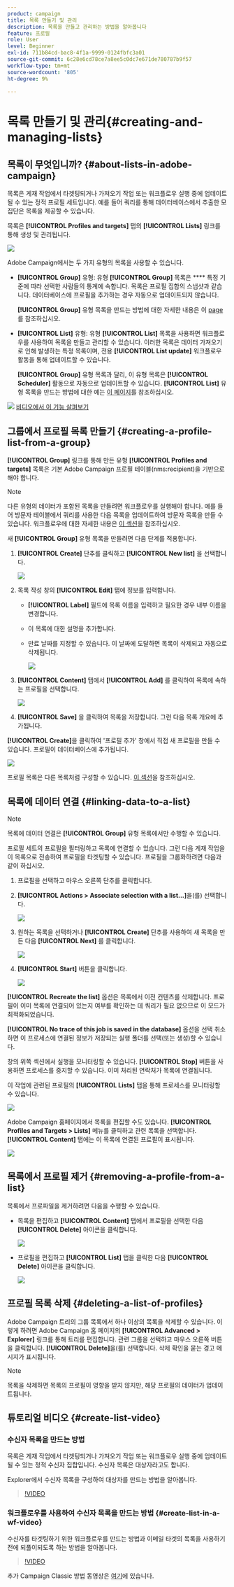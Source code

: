 ```yaml
---
product: campaign
title: 목록 만들기 및 관리
description: 목록을 만들고 관리하는 방법을 알아봅니다
feature: 프로필
role: User
level: Beginner
exl-id: 711b84cd-bac8-4f1a-9999-0124fbfc3a01
source-git-commit: 6c28e6cd78ce7a8ee5c0dc7e671de780787b9f57
workflow-type: tm+mt
source-wordcount: '805'
ht-degree: 9%

---
```


# 목록 만들기 및 관리{#creating-and-managing-lists}

## 목록이 무엇입니까? {#about-lists-in-adobe-campaign}

목록은 게재 작업에서 타겟팅되거나 가져오기 작업 또는 워크플로우 실행 중에 업데이트될 수 있는 정적 프로필 세트입니다. 예를 들어 쿼리를 통해 데이터베이스에서 추출한 모집단은 목록을 제공할 수 있습니다.

목록은 **[!UICONTROL Profiles and targets]** 탭의 **[!UICONTROL Lists]** 링크를 통해 생성 및 관리됩니다.

![](assets/s_ncs_user_interface_group_link.png)

Adobe Campaign에서는 두 가지 유형의 목록을 사용할 수 있습니다.

* **[!UICONTROL Group]** 유형: 유형  **[!UICONTROL Group]** 목록은  **** 특정 기준에 따라 선택한 사람들의 통계에 속합니다. 목록은 프로필 집합의 스냅샷과 같습니다. 데이터베이스에 프로필을 추가하는 경우 자동으로 업데이트되지 않습니다.

   **[!UICONTROL Group]** 유형 목록을 만드는 방법에 대한 자세한 내용은 이 [page](#creating-a-profile-list-from-a-group)를 참조하십시오.

* **[!UICONTROL List]** 유형: 유형  **[!UICONTROL List]** 목록을 사용하면 워크플로우를 사용하여 목록을 만들고 관리할 수 있습니다. 이러한 목록은 데이터 가져오기로 인해 발생하는 특정 목록이며, 전용 **[!UICONTROL List update]** 워크플로우 활동을 통해 업데이트할 수 있습니다.

   **[!UICONTROL Group]** 유형 목록과 달리, 이 유형 목록은 **[!UICONTROL Scheduler]** 활동으로 자동으로 업데이트할 수 있습니다. **[!UICONTROL List]** 유형 목록을 만드는 방법에 대한 예는 [이 페이지](../../workflow/using/list-update.md)를 참조하십시오.

![](assets/do-not-localize/how-to-video.png) [비디오에서 이 기능 살펴보기](#create-list-video)

## 그룹에서 프로필 목록 만들기 {#creating-a-profile-list-from-a-group}

**[!UICONTROL Group]** 링크를 통해 만든 유형  **[!UICONTROL Profiles and targets]** 목록은 기본 Adobe Campaign 프로필 테이블(nms:recipient)을 기반으로 해야 합니다.

>[!NOTE]
>
>다른 유형의 데이터가 포함된 목록을 만들려면 워크플로우를 실행해야 합니다. 예를 들어 방문자 테이블에서 쿼리를 사용한 다음 목록을 업데이트하여 방문자 목록을 만들 수 있습니다. 워크플로우에 대한 자세한 내용은 [이 섹션](../../workflow/using/about-workflows.md)을 참조하십시오.

새 **[!UICONTROL Group]** 유형 목록을 만들려면 다음 단계를 적용합니다.

1. **[!UICONTROL Create]** 단추를 클릭하고 **[!UICONTROL New list]** 을 선택합니다.

   ![](assets/s_ncs_user_new_group.png)

1. 목록 작성 창의 **[!UICONTROL Edit]** 탭에 정보를 입력합니다.

   * **[!UICONTROL Label]** 필드에 목록 이름을 입력하고 필요한 경우 내부 이름을 변경합니다.
   * 이 목록에 대한 설명을 추가합니다.
   * 만료 날짜를 지정할 수 있습니다. 이 날짜에 도달하면 목록이 삭제되고 자동으로 삭제됩니다.

      ![](assets/list_expiration_date.png)

1. **[!UICONTROL Content]** 탭에서 **[!UICONTROL Add]** 를 클릭하여 목록에 속하는 프로필을 선택합니다.

   ![](assets/s_ncs_user_add_group.png)

1. **[!UICONTROL Save]** 을 클릭하여 목록을 저장합니다. 그런 다음 목록 개요에 추가됩니다.

**[!UICONTROL Create]**&#x200B;을 클릭하여 &#39;프로필 추가&#39; 창에서 직접 새 프로필을 만들 수 있습니다. 프로필이 데이터베이스에 추가됩니다.

![](assets/s_ncs_user_new_recipient_from_group.png)

프로필 목록은 다른 목록처럼 구성할 수 있습니다. [이 섹션](../../platform/using/adobe-campaign-workspace.md#configuring-lists)을 참조하십시오.

## 목록에 데이터 연결 {#linking-data-to-a-list}

>[!NOTE]
>
>목록에 데이터 연결은 **[!UICONTROL Group]** 유형 목록에서만 수행할 수 있습니다.

프로필 세트의 프로필을 필터링하고 목록에 연결할 수 있습니다. 그런 다음 게재 작업을 이 목록으로 전송하여 프로필을 타겟팅할 수 있습니다. 프로필을 그룹화하려면 다음과 같이 하십시오.

1. 프로필을 선택하고 마우스 오른쪽 단추를 클릭합니다.
1. **[!UICONTROL Actions > Associate selection with a list...]**&#x200B;을(를) 선택합니다.

   ![](assets/s_ncs_user_add_selection_to_group.png)

1. 원하는 목록을 선택하거나 **[!UICONTROL Create]** 단추를 사용하여 새 목록을 만든 다음 **[!UICONTROL Next]** 를 클릭합니다.

   ![](assets/s_ncs_user_add_selection_to_group_2.png)

1. **[!UICONTROL Start]** 버튼을 클릭합니다.

   ![](assets/s_ncs_user_add_selection_to_group_3.png)

**[!UICONTROL Recreate the list]** 옵션은 목록에서 이전 컨텐츠를 삭제합니다. 프로필이 이미 목록에 연결되어 있는지 여부를 확인하는 데 쿼리가 필요 없으므로 이 모드가 최적화되었습니다.

**[!UICONTROL No trace of this job is saved in the database]** 옵션을 선택 취소하면 이 프로세스에 연결된 정보가 저장되는 실행 폴더를 선택(또는 생성)할 수 있습니다.

창의 위쪽 섹션에서 실행을 모니터링할 수 있습니다. **[!UICONTROL Stop]** 버튼을 사용하면 프로세스를 중지할 수 있습니다. 이미 처리된 연락처가 목록에 연결됩니다.

이 작업에 관련된 프로필의 **[!UICONTROL Lists]** 탭을 통해 프로세스를 모니터링할 수 있습니다.

![](assets/s_ncs_user_add_selection_to_group_4.png)

Adobe Campaign 홈페이지에서 목록을 편집할 수도 있습니다. **[!UICONTROL Profiles and Targets > Lists]** 메뉴를 클릭하고 관련 목록을 선택합니다. **[!UICONTROL Content]** 탭에는 이 목록에 연결된 프로필이 표시됩니다.

![](assets/s_ncs_user_add_selection_to_group_5.png)

## 목록에서 프로필 제거 {#removing-a-profile-from-a-list}

목록에서 프로파일을 제거하려면 다음을 수행할 수 있습니다.

* 목록을 편집하고 **[!UICONTROL Content]** 탭에서 프로필을 선택한 다음 **[!UICONTROL Delete]** 아이콘을 클릭합니다.

   ![](assets/list_remove_a_recipient.png)

* 프로필을 편집하고 **[!UICONTROL List]** 탭을 클릭한 다음 **[!UICONTROL Delete]** 아이콘을 클릭합니다.

   ![](assets/recipient_remove_a_list.png)

## 프로필 목록 삭제 {#deleting-a-list-of-profiles}

Adobe Campaign 트리의 그룹 목록에서 하나 이상의 목록을 삭제할 수 있습니다. 이렇게 하려면 Adobe Campaign 홈 페이지의 **[!UICONTROL Advanced > Explorer]** 링크를 통해 트리를 편집합니다. 관련 그룹을 선택하고 마우스 오른쪽 버튼을 클릭합니다. **[!UICONTROL Delete]**&#x200B;을(를) 선택합니다. 삭제 확인을 묻는 경고 메시지가 표시됩니다.

>[!NOTE]
>
>목록을 삭제하면 목록의 프로필이 영향을 받지 않지만, 해당 프로필의 데이터가 업데이트됩니다.

## 튜토리얼 비디오 {#create-list-video}

### 수신자 목록을 만드는 방법

목록은 게재 작업에서 타겟팅되거나 가져오기 작업 또는 워크플로우 실행 중에 업데이트될 수 있는 정적 수신자 집합입니다. 수신자 목록은 대상자라고도 합니다.

Explorer에서 수신자 목록을 구성하여 대상자를 만드는 방법을 알아봅니다.

>[!VIDEO](https://video.tv.adobe.com/v/25602/quality=12)

### 워크플로우를 사용하여 수신자 목록을 만드는 방법 {#create-list-in-a-wf-video}

수신자를 타겟팅하기 위한 워크플로우를 만드는 방법과 이메일 타겟의 목록을 사용하기 전에 되풀이되도록 하는 방법을 알아봅니다.

>[!VIDEO](https://video.tv.adobe.com/v/25603?quality=12)

추가 Campaign Classic 방법 동영상은 [여기](https://experienceleague.adobe.com/docs/campaign-classic-learn/tutorials/overview.html?lang=ko)에 있습니다.
